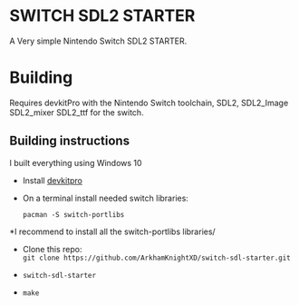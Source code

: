 # SWITCH SDL2 STARTER

A Very simple Nintendo Switch SDL2 STARTER.

# Building

Requires devkitPro with the Nintendo Switch toolchain, SDL2, SDL2_Image SDL2_mixer SDL2_ttf for the switch.

## Building instructions

I built everything using Windows 10

* Install [devkitpro](https://devkitpro.org/wiki/Getting_Started#Unix-like_platforms)

* On a terminal install needed switch libraries:
  
  `pacman -S switch-portlibs`

*I recommend to install all the switch-portlibs libraries/

* Clone this repo:  
  `git clone https://github.com/ArkhamKnightXD/switch-sdl-starter.git`

* `switch-sdl-starter`
* `make`
